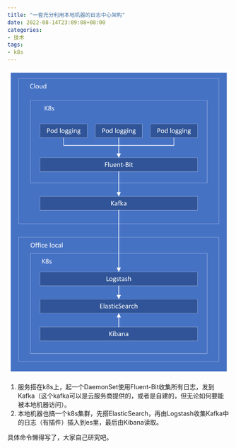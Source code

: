 ```yaml
---
title: "一套充分利用本地机器的日志中心架构"
date: 2022-08-14T23:09:08+08:00
categories:
- 技术
tags:
- k8s
---
```


![logging-architecture](/logging-architecture.png)

1. 服务搭在k8s上，起一个DaemonSet使用Fluent-Bit收集所有日志，发到Kafka（这个kafka可以是云服务商提供的，或者是自建的，但无论如何要能被本地机器访问）。
2. 本地机器也搞一个k8s集群，先搭ElasticSearch，再由Logstash收集Kafka中的日志（有插件）插入到es里，最后由Kibana读取。

具体命令懒得写了，大家自己研究吧。
